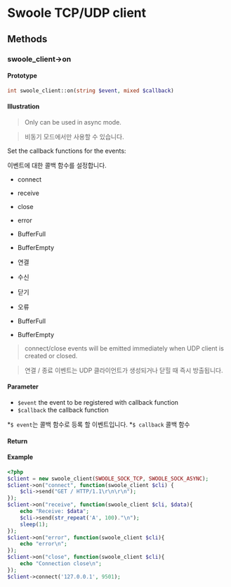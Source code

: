 # Swoole TCP/UDP client

## Methods 

### swoole_client->on

#### Prototype

```php
int swoole_client::on(string $event, mixed $callback)
```

#### Illustration

> Only can be used in async mode.

> 비동기 모드에서만 사용할 수 있습니다.

Set the callback functions for the events:

이벤트에 대한 콜백 함수를 설정합니다.

* connect
* receive
* close
* error 
* BufferFull
* BufferEmpty

* 연결
* 수신
* 닫기
* 오류
* BufferFull
* BufferEmpty

> connect/close events will be emitted immediately when UDP client is created or closed.

> 연결 / 종료 이벤트는 UDP 클라이언트가 생성되거나 닫힐 때 즉시 방출됩니다.

#### Parameter

* `$event`	  the event to be registered with callback function
* `$callback` the callback function

*`$ event`는 콜백 함수로 등록 할 이벤트입니다.
*`$ callback` 콜백 함수

#### Return


#### Example

```php
<?php
$client = new swoole_client(SWOOLE_SOCK_TCP, SWOOLE_SOCK_ASYNC);
$client->on("connect", function(swoole_client $cli) {
    $cli->send("GET / HTTP/1.1\r\n\r\n");
});
$client->on("receive", function(swoole_client $cli, $data){
    echo "Receive: $data";
    $cli->send(str_repeat('A', 100)."\n");
    sleep(1);
});
$client->on("error", function(swoole_client $cli){
    echo "error\n";
});
$client->on("close", function(swoole_client $cli){
    echo "Connection close\n";
});
$client->connect('127.0.0.1', 9501);

```
